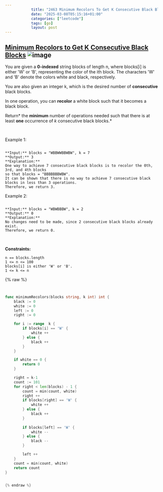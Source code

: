 ```yaml
---
            title: "2463 Minimum Recolors To Get K Consecutive Black Blocks"
            date: "2025-03-08T05:15:16+01:00"
            categories: ["leetcode"]
            tags: [go]
            layout: post
---
```

            
## [Minimum Recolors to Get K Consecutive Black Blocks](https://leetcode.com/problems/minimum-recolors-to-get-k-consecutive-black-blocks) ![image](https://img.shields.io/badge/Difficulty-Easy-brightgreen)

You are given a **0-indexed** string blocks of length n, where blocks[i] is either 'W' or 'B', representing the color of the ith block. The characters 'W' and 'B' denote the colors white and black, respectively.

You are also given an integer k, which is the desired number of **consecutive** black blocks.

In one operation, you can **recolor** a white block such that it becomes a black block.

Return* the **minimum** number of operations needed such that there is at least **one** occurrence of *k* consecutive black blocks.*

 

Example 1:

```

**Input:** blocks = "WBBWWBBWBW", k = 7
**Output:** 3
**Explanation:**
One way to achieve 7 consecutive black blocks is to recolor the 0th, 3rd, and 4th blocks
so that blocks = "BBBBBBBWBW". 
It can be shown that there is no way to achieve 7 consecutive black blocks in less than 3 operations.
Therefore, we return 3.

```

Example 2:

```

**Input:** blocks = "WBWBBBW", k = 2
**Output:** 0
**Explanation:**
No changes need to be made, since 2 consecutive black blocks already exist.
Therefore, we return 0.

```

 

**Constraints:**

	n == blocks.length
	1 <= n <= 100
	blocks[i] is either 'W' or 'B'.
	1 <= k <= n

{% raw %}


```go


func minimumRecolors(blocks string, k int) int {
    black := 0
    white := 0
    left := 0
    right := 0

    for i := range  k {
        if blocks[i] == 'W' {
            white ++
        } else {
            black ++
        }
    }

    if white == 0 {
        return 0
    }

    right = k-1
    count := 101
    for right < len(blocks) - 1 {
        count = min(count, white)
        right ++ 
        if blocks[right] == 'W' {
            white ++
        } else {
            black ++
        }
        
        if blocks[left] == 'W' {
            white --
        } else {
            black --
        }

        left ++
    }
    count = min(count, white)
    return count
}


{% endraw %}
```
